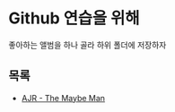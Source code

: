 # Github 연습을 위해

좋아하는 앨범을 하나 골라 하위 폴더에 저장하자

## 목록

- [AJR - The Maybe Man](the-maybe-man/README.md)

